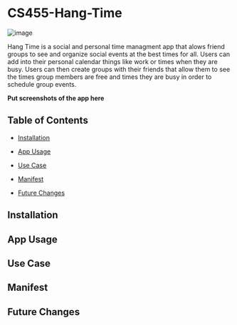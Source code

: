 # CS455-Hang-Time
![image](https://user-images.githubusercontent.com/56166683/115088823-4996c000-9ece-11eb-9dfb-4dc85e170846.png)

Hang Time is a social and personal time managment app that alows friend groups to see and organize social events at the best times for all. Users can add into their personal calendar things like work or times when they are busy. Users can then create groups with their friends that allow them to see the times group members are free and times they are busy in order to schedule group events.

**Put screenshots of the app here**

## Table of Contents
- [Installation](#installation)

- [App Usage](#app-usage)

- [Use Case](#use-case)

- [Manifest](#maniest)

- [Future Changes](#future-changes)

## Installation

## App Usage

## Use Case

## Manifest

## Future Changes



